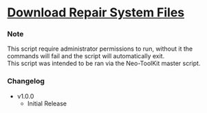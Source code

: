 # [Download Repair System Files](https://cdn.githubraw.com/NeoNyaa/Scripts/main/Windows/PowerShell/Repair-System-Files/bin/Repair-System-Files.bat)

### Note

This script require administrator permissions to run, without it the commands will fail and the script will automatically exit.  
This script was intended to be ran via the Neo-ToolKit master script.

### Changelog

-   v1.0.0
    -   Initial Release
